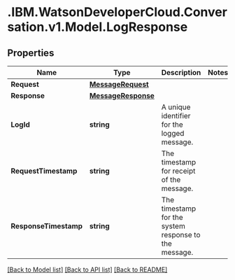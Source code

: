 # .IBM.WatsonDeveloperCloud.Conversation.v1.Model.LogResponse
## Properties

Name | Type | Description | Notes
------------ | ------------- | ------------- | -------------
**Request** | [**MessageRequest**](MessageRequest.md) |  | 
**Response** | [**MessageResponse**](MessageResponse.md) |  | 
**LogId** | **string** | A unique identifier for the logged message. | 
**RequestTimestamp** | **string** | The timestamp for receipt of the message. | 
**ResponseTimestamp** | **string** | The timestamp for the system response to the message. | 

[[Back to Model list]](../README.md#documentation-for-models) [[Back to API list]](../README.md#documentation-for-api-endpoints) [[Back to README]](../README.md)

